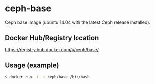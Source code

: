 # ceph-base

Ceph base image (ubuntu 14.04 with the latest Ceph release installed).

## Docker Hub/Registry location

https://registry.hub.docker.com/u/ceph/base/

## Usage (example)

```bash
$ docker run -i -t ceph/base /bin/bash
```
